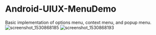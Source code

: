 # Android-UIUX-MenuDemo
Basic implementation of options menu, context menu, and popup menu.  
![screenshot_1530868185](https://user-images.githubusercontent.com/39141621/42370523-ce00e0e2-80c1-11e8-80c7-1e803753c422.png)
![screenshot_1530868193](https://user-images.githubusercontent.com/39141621/42370524-ce1a8e2a-80c1-11e8-8255-3f0d2a92a7a2.png)

